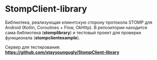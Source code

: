 # StompClient-library

Библиотека, реализующая клиентскую сторону протокола STOMP для Android (Kotlin, Coroutines + Flow, OkHttp).
В репозитории находится сама библиотека (<b>stomplibrary</b>) и тестовый проект для проверки функционала (<b>stompclientexample</b>).

Сервер для тестирования: <b>https://github.com/stayyoungugly/StompClient-library</b>
